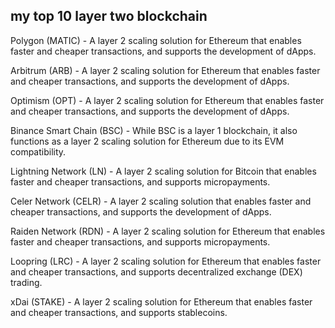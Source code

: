 ## my top 10 layer two blockchain 

Polygon (MATIC) - A layer 2 scaling solution for Ethereum that enables faster and cheaper transactions, and supports the development of dApps.

Arbitrum (ARB) - A layer 2 scaling solution for Ethereum that enables faster and cheaper transactions, and supports the development of dApps.

Optimism (OPT) - A layer 2 scaling solution for Ethereum that enables faster and cheaper transactions, and supports the development of dApps.

Binance Smart Chain (BSC) - While BSC is a layer 1 blockchain, it also functions as a layer 2 scaling solution for Ethereum due to its EVM compatibility.

Lightning Network (LN) - A layer 2 scaling solution for Bitcoin that enables faster and cheaper transactions, and supports micropayments.

Celer Network (CELR) - A layer 2 scaling solution that enables faster and cheaper transactions, and supports the development of dApps.

Raiden Network (RDN) - A layer 2 scaling solution for Ethereum that enables faster and cheaper transactions, and supports micropayments.

Loopring (LRC) - A layer 2 scaling solution for Ethereum that enables faster and cheaper transactions, and supports decentralized exchange (DEX) trading.

xDai (STAKE) - A layer 2 scaling solution for Ethereum that enables faster and cheaper transactions, and supports stablecoins.
